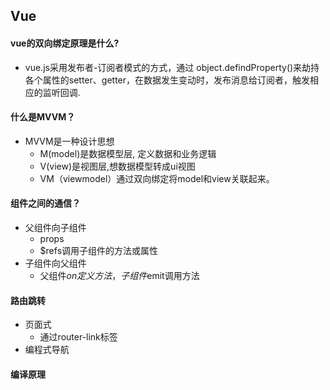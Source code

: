 ## Vue ##
#### vue的双向绑定原理是什么? ####
 - vue.js采用发布者-订阅者模式的方式，通过 object.defindProperty()来劫持各个属性的setter、getter，在数据发生变动时，发布消息给订阅者，触发相应的监听回调.


#### 什么是MVVM？ ####
 - MVVM是一种设计思想
	 - M(model)是数据模型层, 定义数据和业务逻辑
	 - V(view)是视图层,想数据模型转成ui视图
	 - VM（viewmodel）通过双向绑定将model和view关联起来。

#### 组件之间的通信？ ####
 - 父组件向子组件
	 - props
	 - $refs调用子组件的方法或属性
 - 子组件向父组件
	 - 父组件$on定义方法，子组件$emit调用方法

#### 路由跳转 ####
 - 页面式
	 - 通过router-link标签
 - 编程式导航


#### 编译原理 ####
